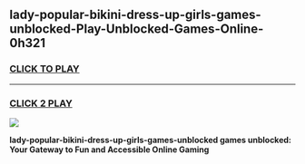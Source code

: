 
## lady-popular-bikini-dress-up-girls-games-unblocked-Play-Unblocked-Games-Online-0h321
<h3>
<a href="https://premium76.site?title=lady-popular-bikini-dress-up-girls-games-unblocked&ref=24A">CLICK TO PLAY</a></h3>
<hr>

<h3>
<a href="https://premium76.site?title=lady-popular-bikini-dress-up-girls-games-unblocked&ref=24A">CLICK 2 PLAY</a>
  
</h3>

<a href="https://premium76.site?title=lady-popular-bikini-dress-up-girls-games-unblocked&ref=24A"><img src="https://clearcache.store/games.png"></a>


**lady-popular-bikini-dress-up-girls-games-unblocked games unblocked: Your Gateway to Fun and Accessible Online Gaming**
